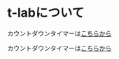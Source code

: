 # t-labについて

カウントダウンタイマーは[こちらから](https://t-lab-informal.github.io/CountDownTimer/)

カウントダウンタイマーは[こちらから](https://t-lab-informal.github.io/CountDownTimer.html/)
